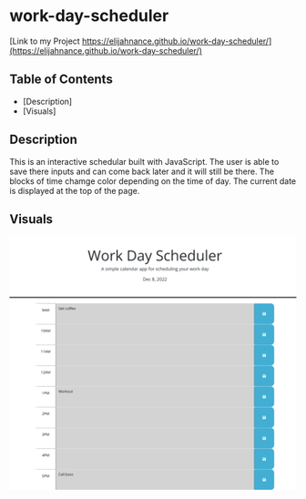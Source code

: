 # work-day-scheduler

[Link to my Project https://elijahnance.github.io/work-day-scheduler/](https://elijahnance.github.io/work-day-scheduler/)

## Table of Contents
- [Description]
- [Visuals]

## Description
This is an interactive schedular built with JavaScript. The user is able to save there inputs and can come back later and it will still be there. The blocks of time chamge color depending on the time of day. The current date is displayed at the top of the page.

## Visuals
![screenshot](./schedule.png)